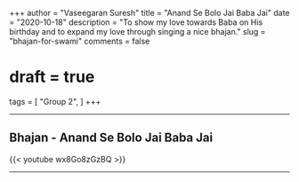 +++
author = "Vaseegaran Suresh"
title = "Anand Se Bolo Jai Baba Jai"
date = "2020-10-18"
description = "To show my love towards Baba on His birthday and to expand my love through singing a nice bhajan."
slug = "bhajan-for-swami"
comments = false
# draft = true
tags = [
    "Group 2",
]
+++

---

## Bhajan - Anand Se Bolo Jai Baba Jai

{{< youtube wx8Go8zGzBQ >}}

---
